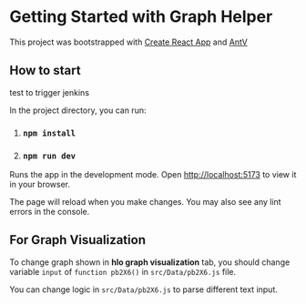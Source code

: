# Getting Started with Graph Helper



This project was bootstrapped with [Create React App](https://github.com/facebook/create-react-app) and [AntV](https://x6.antv.antgroup.com/)

## How to start

test to trigger jenkins

In the project directory, you can run:

1. ### `npm install`

2. ### `npm run dev`

Runs the app in the development mode.
Open [http://localhost:5173](http://localhost:5173/) to view it in your browser.

The page will reload when you make changes.
You may also see any lint errors in the console.

## For Graph Visualization

To change graph shown in **hlo graph visualization** tab, you should change variable `input` of `function pb2X6()` in `src/Data/pb2X6.js` file.

You can change logic in `src/Data/pb2X6.js` to parse different text input.
